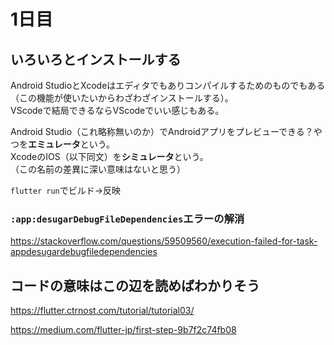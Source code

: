 # 1日目

## いろいろとインストールする

Android StudioとXcodeはエディタでもありコンパイルするためのものでもある（この機能が使いたいからわざわざインストールする）。  
VScodeで結局できるならVScodeでいい感じもある。

Android Studio（これ略称無いのか）でAndroidアプリをプレビューできる？やつを**エミュレータ**という。  
XcodeのIOS（以下同文）を**シミュレータ**という。  
（この名前の差異に深い意味はないと思う）

`flutter run`でビルド→反映

### `:app:desugarDebugFileDependencies`エラーの解消

https://stackoverflow.com/questions/59509560/execution-failed-for-task-appdesugardebugfiledependencies


## コードの意味はこの辺を読めばわかりそう

https://flutter.ctrnost.com/tutorial/tutorial03/

https://medium.com/flutter-jp/first-step-9b7f2c74fb08

